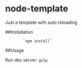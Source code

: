 # node-template
Just a template with auto reloading 

##Installation

            `npm install`

##Usage

Run dev server:
            `gulp`
